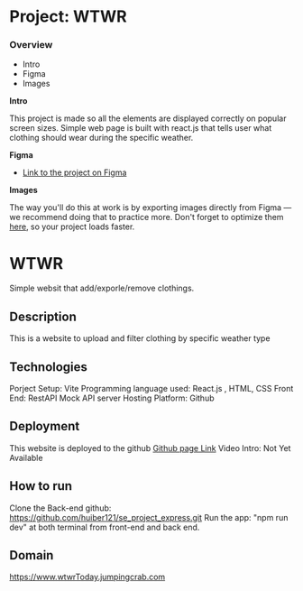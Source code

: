# Project: WTWR

### Overview  

* Intro  
* Figma  
* Images  
  
**Intro**
  
This project is made so all the elements are displayed correctly on popular screen sizes. Simple web page is built with react.js that tells user what clothing should wear during the specific weather.
  
**Figma**  
  
* [Link to the project on Figma](https://www.figma.com/file/bfVOvqlLmoKZ5lpro8WWBe/Sprint-14_-WTWR?t=3hvVWRz9LUFsxyNn-6)
  
**Images**  
  
The way you'll do this at work is by exporting images directly from Figma — we recommend doing that to practice more. Don't forget to optimize them [here](https://tinypng.com/), so your project loads faster. 

# WTWR

Simple websit that add/exporle/remove clothings.

## Description

This is a website to upload and filter clothing by specific weather type

## Technologies
Porject Setup: Vite
Programming language used: React.js , HTML, CSS
Front End: RestAPI
Mock API server
Hosting Platform: Github

## Deployment

This website is deployed to the github
[Github page Link](https://huiber121.github.io/se_project_react/)
Video Intro: Not Yet Available

## How to run
Clone the Back-end github: https://github.com/huiber121/se_project_express.git
Run the app:  "npm run dev" at both terminal from front-end and back end.

## Domain
https://www.wtwrToday.jumpingcrab.com
